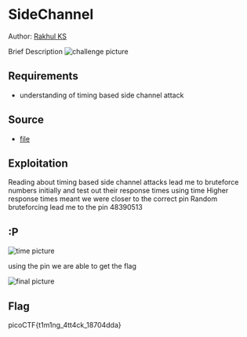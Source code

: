 # SideChannel

Author: [Rakhul KS](https://github.com/dedsec636)

Brief Description
![challenge picture](/static/challenge.png)

## Requirements

- understanding of timing based side channel attack

## Source

- [file](/assets/pin_checker)

## Exploitation
Reading about timing based side channel attacks lead me to bruteforce numbers initially and test out their response times using time 
Higher response times meant we were closer to the correct pin 
Random bruteforcing lead me to the pin 48390513 
## :P
![time picture](/static/bruteforcing.png)

using the pin we are able to get the flag

![final picture](/static/final.png)
## Flag

picoCTF{t1m1ng_4tt4ck_18704dda}

